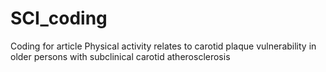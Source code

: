 # SCI_coding
Coding for article Physical activity relates to carotid plaque vulnerability in older persons with subclinical carotid atherosclerosis
